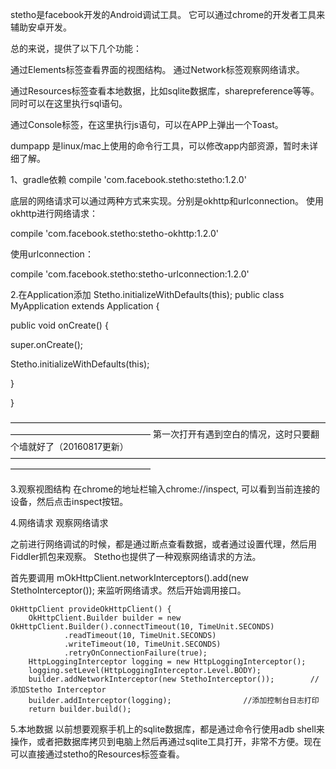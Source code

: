 
stetho是facebook开发的Android调试工具。
它可以通过chrome的开发者工具来辅助安卓开发。
 
总的来说，提供了以下几个功能：
 
 
通过Elements标签查看界面的视图结构。
通过Network标签观察网络请求。
 
通过Resources标签查看本地数据，比如sqlite数据库，sharepreference等等。
同时可以在这里执行sql语句。
 
通过Console标签，在这里执行js语句，可以在APP上弹出一个Toast。
 
dumpapp 是linux/mac上使用的命令行工具，可以修改app内部资源，暂时未详细了解。
 
 
 
1、gradle依赖
compile 'com.facebook.stetho:stetho:1.2.0'
 
底层的网络请求可以通过两种方式来实现。分别是okhttp和urlconnection。
使用okhttp进行网络请求：
 
 
 
compile 'com.facebook.stetho:stetho-okhttp:1.2.0'
 
使用urlconnection：
 
 
compile 'com.facebook.stetho:stetho-urlconnection:1.2.0'
 
 
 
2.在Application添加 Stetho.initializeWithDefaults(this);
public class MyApplication extends Application { 
        
public void onCreate() { 
        
super.onCreate(); 
       
Stetho.initializeWithDefaults(this); 
        
}
    
}
 
————————————————————————————————————————————————————
第一次打开有遇到空白的情况，这时只要翻个墙就好了（20160817更新）
————————————————————————————————————————————————————
 
 
3.观察视图结构
在chrome的地址栏输入chrome://inspect, 可以看到当前连接的设备，然后点击inspect按钮。
 
4.网络请求
观察网络请求
 
之前进行网络调试的时候，都是通过断点查看数据，或者通过设置代理，然后用Fiddler抓包来观察。
Stetho也提供了一种观察网络请求的方法。
 
首先要调用
mOkHttpClient.networkInterceptors().add(new StethoInterceptor());
来监听网络请求。然后开始调用接口。
 
 
    OkHttpClient provideOkHttpClient() {
        OkHttpClient.Builder builder = new OkHttpClient.Builder().connectTimeout(10, TimeUnit.SECONDS)
                .readTimeout(10, TimeUnit.SECONDS)
                .writeTimeout(10, TimeUnit.SECONDS)
                .retryOnConnectionFailure(true);
        HttpLoggingInterceptor logging = new HttpLoggingInterceptor();
        logging.setLevel(HttpLoggingInterceptor.Level.BODY);
        builder.addNetworkInterceptor(new StethoInterceptor());        //添加Stetho Interceptor
        builder.addInterceptor(logging);                //添加控制台日志打印
        return builder.build();
 
 
5.本地数据
以前想要观察手机上的sqlite数据库，都是通过命令行使用adb shell来操作，或者把数据库拷贝到电脑上然后再通过sqlite工具打开，非常不方便。现在可以直接通过stetho的Resources标签查看。
